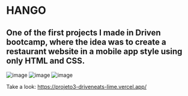 <h1>HANGO</h1>

<h2>One of the first projects I made in Driven bootcamp, where the idea was to create a restaurant website in a mobile app style using only HTML and CSS.</h2>

![image](https://user-images.githubusercontent.com/106840825/211623060-f4e84332-9364-43d2-b28b-5e1ae0bc57c5.png)
![image](https://user-images.githubusercontent.com/106840825/211623120-92fcf6f2-a955-4693-b845-e98ff7d21ff5.png)
![image](https://user-images.githubusercontent.com/106840825/211623185-c201c27e-b6e3-4d42-9839-5fb40756b227.png)





 Take a look: https://projeto3-driveneats-lime.vercel.app/
